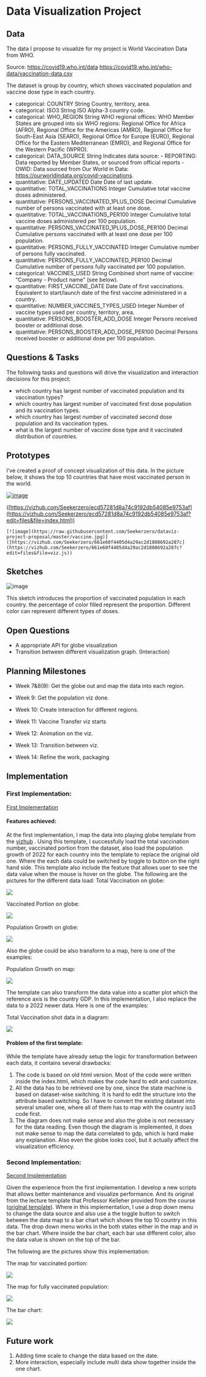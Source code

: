 # Data Visualization Project

## Data

The data I propose to visualize for my project is World Vaccination Data from WHO.

Source: https://covid19.who.int/data https://covid19.who.int/who-data/vaccination-data.csv

The dataset is group by country, which shows vaccinated population and vaccine dose type in each country.

- categorical: COUNTRY	String	Country, territory, area.
- categorical: ISO3	String	ISO Alpha-3 country code.
- categorical: WHO_REGION	String	WHO regional offices: WHO Member States  are grouped into six WHO regions: Regional Office for Africa (AFRO),  Regional Office for the Americas (AMRO), Regional Office for South-East  Asia (SEARO), Regional Office for Europe (EURO), Regional Office for the Eastern Mediterranean (EMRO), and Regional Office for the Western  Pacific (WPRO).
- categorical: DATA_SOURCE	String	Indicates data source: - REPORTING: Data reported by Member States, or sourced from official reports - OWID:  Data sourced from Our World in Data: https://ourworldindata.org/covid-vaccinations.
- quantitative: DATE_UPDATED	Date	Date of last update.
- quantitative: TOTAL_VACCINATIONS	Integer	Cumulative total vaccine doses administered.
- quantitative: PERSONS_VACCINATED_1PLUS_DOSE	Decimal	Cumulative number of persons vaccinated with at least one dose.
- quantitative: TOTAL_VACCINATIONS_PER100	Integer	Cumulative total vaccine doses administered per 100 population.
- quantitative: PERSONS_VACCINATED_1PLUS_DOSE_PER100	Decimal	Cumulative  persons vaccinated with at least one dose per 100 population.
-  quantitative: PERSONS_FULLY_VACCINATED	Integer	Cumulative number of persons fully vaccinated.
- quantitative: PERSONS_FULLY_VACCINATED_PER100	Decimal	Cumulative number of persons fully vaccinated per 100 population.
- categorical: VACCINES_USED	String	Combined short name of vaccine: “Company - Product name” (see below).
- quantitative: FIRST_VACCINE_DATE	Date	Date of first vaccinations.  Equivalent to start/launch date of the first vaccine administered in a  country.
-  quantitative: NUMBER_VACCINES_TYPES_USED	Integer	Number of vaccine types used per country, territory, area.
- quantitative: PERSONS_BOOSTER_ADD_DOSE	Integer	Persons received booster or additional dose.
- quantitative: PERSONS_BOOSTER_ADD_DOSE_PER100	Decimal	Persons received booster or additional dose per 100 population.

## Questions & Tasks

The following tasks and questions will drive the visualization and interaction decisions for this project:

 * which country has largest number of vaccinated population and its vaccination types?
 * which country has largest number of vaccinated first dose population and its vaccination types.
 * which country has largest number of vaccinated second dose population and its vaccination types.
 * what is the largest number of vaccine dose type and it vaccinated distribution of countries.

## Prototypes

I’ve created a proof of concept visualization of this data. In the picture below, it shows the top 10 countries that have most vaccinated person in the world.

[![image](https://raw.githubusercontent.com/Seekerzero/dataviz-project-proposal/master/vaccine.png)]([https://vizhub.com/Seekerzero/661e60f4405d4a29ac2d1808692a287c](https://vizhub.com/Seekerzero/661e60f4405d4a29ac2d1808692a287c?edit=files&file=viz.js))

([https://vizhub.com/Seekerzero/ecd57281d8a74c9192db54085e9753af](https://vizhub.com/Seekerzero/ecd57281d8a74c9192db54085e9753af?edit=files&file=index.html))
```
[![image](https://raw.githubusercontent.com/Seekerzero/dataviz-project-proposal/master/vaccine.jpg)]([https://vizhub.com/Seekerzero/661e60f4405d4a29ac2d1808692a287c](https://vizhub.com/Seekerzero/661e60f4405d4a29ac2d1808692a287c?edit=files&file=viz.js))
```

## Sketches

![image](https://raw.githubusercontent.com/Seekerzero/dataviz-project-proposal/master/vaccine%20population.png)

This sketch introduces the proportion of vaccinated population in each country. the percentage of color filled represent the proportion. Different color can represent different types of doses.

## Open Questions

- A appropriate API for globe visualization
- Transition between different visualization graph. (Interaction)

## Planning Milestones

- Week 7&8(9): Get the globe out and map the data into each region.
- Week 9: Get the population viz done.
- Week 10: Create interaction for different regions.
- Week 11: Vaccine Transfer viz starts
- Week 12: Animation on the viz.
- Week 13: Transition between viz.

- Week 14: Refine the work, packaging



## Implementation

### First Implementation:

[First Implementation](https://vizhub.com/Seekerzero/56fd93d1c4e24f47aa756e3b50b6d611?edit=files&file=index.html)

#### Features achieved:

At the first implementation, I map the data into playing globe template from the [vizhub](https://vizhub.com/aishwarya8615/f44704d93554421a828fa7f23a11371c) . Using this template, I successfully load the total vaccination number, vaccinated portion from the dataset, also load the population growth of 2022 for each country into the template to replace the original old one. Where the each data could be switched by toggle to button on the right hand side. This template also include the feature that allows user to see the data value when the mouse is hover on the globe. The following are the pictures for the different data load:
Total Vaccination on globe:

![](https://raw.githubusercontent.com/Seekerzero/dataviz-project-proposal/master/pics/final_p1.png)

Vaccinated Portion on globe:

![](https://raw.githubusercontent.com/Seekerzero/dataviz-project-proposal/master/pics/final_p2.png)

Population Growth on globe:

![](https://raw.githubusercontent.com/Seekerzero/dataviz-project-proposal/master/pics/final_p3.png)

Also the globe could be also transform to a map, here is one of the examples:

Population Growth on map:

![](https://raw.githubusercontent.com/Seekerzero/dataviz-project-proposal/master/pics/final_p4.png)

The template can also transform the data value into a scatter plot which the reference axis is the country GDP. In this implementation, I also replace the data to a 2022 newer data. Here is one of the examples:

Total Vaccination shot data in a diagram:

![](https://raw.githubusercontent.com/Seekerzero/dataviz-project-proposal/master/pics/final_p5.png)



#### Problem of the first template:

While the template have already setup the logic for transformation between each data, it contains several drawbacks:

1. The code is based on old html version. Most of the code were written inside the index.html, which makes the code hard to edit and customize.
2. All the data has to be retrieved one by one, since the state machine is based on dataset-wise switching. It is hard to edit the structure into the attribute based switching. So I have to convert the existing dataset into several smaller one, where all of them has to map with the country iso3 code first.
3. The diagram does not make sense and also the globe is not necessary for the data reading. Even though the diagram is implemented, it does not make sense to map the data correlated to gdp, which is hard make any explanation. Also even the globe looks cool, but it actually affect the visualization efficiency.

### Second Implementation:

[Second Implementation](https://vizhub.com/Seekerzero/2da939c6f5af4d84aa5f464a8556bab0?edit=files)

Given the experience from the first implementation. I develop a new scripts that allows better maintenance and visualize performance. And its original from the lecture template that Professor Kelleher provided from the course ([origInal template](https://vizhub.com/curran/f2199edb602a4a28af5f797381eca5d5)). Where in this implementation, I use a drop down menu to change the data source and also use a the toggle button to switch between the data map to a bar chart which shows the top 10 country in this data. The drop down menu works in the both states either in the map and in the bar chart. Where inside the bar chart, each bar use different color, also the data value is shown on the top of the bar.

The following are the pictures show this implementation:

The map for vaccinated portion:

![](https://raw.githubusercontent.com/Seekerzero/dataviz-project-proposal/master/pics/final_p6.png)

The map for fully vaccinated population:

![](https://raw.githubusercontent.com/Seekerzero/dataviz-project-proposal/master/pics/final_p7.png)

The bar chart:

![](https://raw.githubusercontent.com/Seekerzero/dataviz-project-proposal/master/pics/final_p8.png)





## Future work

1. Adding time scale to change the data based on the date.
2. More interaction, especially include multi data show together inside the one chart.

​                                                                                             
